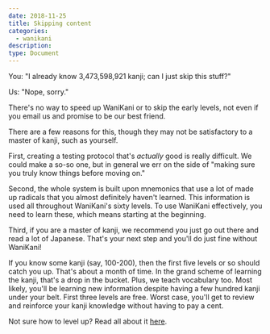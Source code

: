 ```yaml
---
date: 2018-11-25
title: Skipping content
categories:
  - wanikani
description:
type: Document
---
```


You: "I already know 3,473,598,921 kanji; can I just skip this stuff?"

Us: "Nope, sorry."

There's no way to speed up WaniKani or to skip the early levels, not even if you email us and promise to be our best friend.

There are a few reasons for this, though they may not be satisfactory to a master of kanji, such as yourself.

First, creating a testing protocol that's _actually_ good is really difficult. We could make a so-so one, but in general we err on the side of "making sure you truly know things before moving on."

Second, the whole system is built upon mnemonics that use a lot of made up radicals that you almost definitely haven't learned. This information is used all throughout WaniKani's sixty levels. To use WaniKani effectively, you need to learn these, which means starting at the beginning.

Third, if you are a master of kanji, we recommend you just go out there and read a lot of Japanese. That's your next step and you'll do just fine without WaniKani!

If you know some kanji (say, 100-200), then the first five levels or so should catch you up. That's about a month of time. In the grand scheme of learning the kanji, that's a drop in the bucket. Plus, we teach vocabulary too. Most likely, you'll be learning new information despite having a few hundred kanji under your belt. First three levels are free. Worst case, you'll get to review and reinforce your kanji knowledge without having to pay a cent.

Not sure how to level up? Read all about it [here]().
